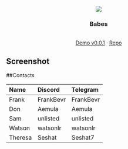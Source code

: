 <div align="center">
<img src="https://i.ibb.co/kyMLhJR/image1.png"
/>
</div>

<h3 align="center">Babes</h3>
  <p align="center">
  <br />
    <a href="http://babees.surge.sh">Demo v0.0.1</a>
    ·
    <a href="https://github.com/frankgito/jewelry">Repo</a>
  </p>
</div>

## Screenshot

##Contacts

|Name|Discord|Telegram|
|:-|:-|:-|
|Frank|FrankBevr|FrankBevr|
|Don|Aemula|Aemula|
|Sam|unlisted|unlisted|
|Watson|watsonlr|watsonlr|
|Theresa|Seshat|Seshat7|
